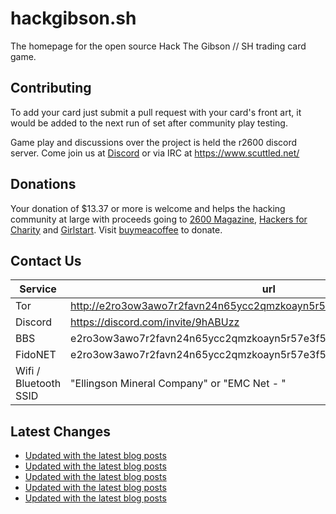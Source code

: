 # hackgibson.sh
The homepage for the open source Hack The Gibson // SH trading card game.


## Contributing

To add your card just submit a pull request with your card's front art, it would be added to the next run of set after community play testing.

Game play and discussions over the project is held the r2600 discord server. Come join us at [Discord](https://discord.com/invite/9hABUzz) or via IRC at https://www.scuttled.net/


## Donations

Your donation of $13.37 or more is welcome and helps the hacking community at large with proceeds going to [2600 Magazine](https://2600.com/), [Hackers for Charity](https://hackersforcharity.org) and [Girlstart](https://girlstart.org).  Visit [buymeacoffee](https://www.buymeacoffee.com/hackgibson.sh) to donate.


## Contact Us

Service | url
-|-
Tor | http://e2ro3ow3awo7r2favn24n65ycc2qmzkoayn5r57e3f56nvjwdcgg32ad.onion
Discord | https://discord.com/invite/9hABUzz
BBS | e2ro3ow3awo7r2favn24n65ycc2qmzkoayn5r57e3f56nvjwdcgg32ad.onion:23
FidoNET | e2ro3ow3awo7r2favn24n65ycc2qmzkoayn5r57e3f56nvjwdcgg32ad.onion:24554
Wifi / Bluetooth SSID | "Ellingson Mineral Company" or "EMC Net - <fidonet address>"

## Latest Changes
<!-- BLOG-POST-LIST:START -->
- [Updated with the latest blog posts](https://github.com/DFW2600/hackgibson.sh/commit/5c71fa41d404b8b1c55e18c85e435d9b74b21ce0)
- [Updated with the latest blog posts](https://github.com/DFW2600/hackgibson.sh/commit/911fc6bb5cf7534e5ac6495b1676ac1b6eb5de27)
- [Updated with the latest blog posts](https://github.com/DFW2600/hackgibson.sh/commit/9a21f1d0d614bfbada6de19e864b017914fbf975)
- [Updated with the latest blog posts](https://github.com/DFW2600/hackgibson.sh/commit/cb14eccdc982f5af30922ecb35d2d9dd7aff5adc)
- [Updated with the latest blog posts](https://github.com/DFW2600/hackgibson.sh/commit/213cc7dfe401cac46d40850dbec0e6255d2f4355)
<!-- BLOG-POST-LIST:END -->
